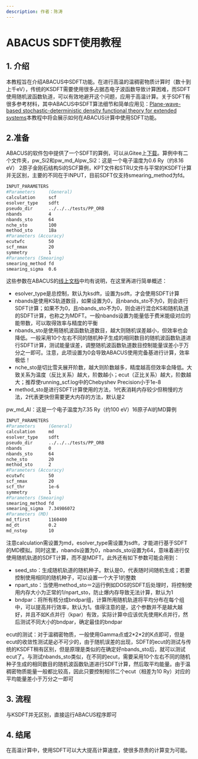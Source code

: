 ```yaml
---
description: 作者：陈涛
---
```


# ABACUS SDFT使用教程

## 1. 介绍

本教程旨在介绍ABACUS中SDFT功能。在进行高温的温稠密物质计算时（数十到上千eV），传统的KSDFT需要使用很多占据态电子波函数导致计算困难，而SDFT使用随机波函数轨道，可以有效地避开这个问题，应用于高温计算。关于SDFT有很多参考材料，其中ABACUS中SDFT算法细节和简单应用见：[Plane-wave-based stochastic-deterministic density functional theory for extended systems](https://doi.org/10.1103/PhysRevB.106.125132)本教程中将会展示如何在ABACUS计算中使用SDFT功能。

## 2.准备

ABACUS的软件包中提供了一个SDFT的算例，可以从Gitee上[下载](https://gitee.com/deepmodeling/abacus-develop/tree/develop/examples/stochastic)。算例中有二个文件夹，pw\_Si2和pw\_md\_Alpw\_Si2：这是一个电子温度为0.6 Ry（约8.16 eV） 2原子金刚石结构Si的SCF算例，KPT文件和STRU文件与平常的KSDFT计算并无区别，主要的不同在于INPUT，目前SDFT仅支持smearing\_method为fd。

```bash
INPUT_PARAMETERS
#Parameters     (General)
calculation     scf
esolver_type    sdft
pseudo_dir      ../../../tests/PP_ORB
nbands          4
nbands_sto      64
nche_sto        100
method_sto      1Ba
#Parameters (Accuracy)
ecutwfc         50
scf_nmax        20
symmetry        1
#Parameters (Smearing)
smearing_method fd
smearing_sigma  0.6
```

这些参数在ABACUS的[线上文档](https://abacus.deepmodeling.com/en/latest/advanced/input\_files/input-main.html#electronic-structure-sdft)中均有说明，在这里再进行简单概述：

* esolver\_type是总控制，默认为ksdft，设置为sdft，才会使用SDFT计算
* nbands是使用KS轨道数目，如果设置为0，且nbands\_sto不为0，则会进行SDFT计算；如果不为0，且nbands\_sto不为0，则会进行混合KS和随机轨道的SDFT计算，也称之为MDFT。一般nbands设置为能量低于费米能级对应的能带数，可以取得效率与精度的平衡
* nbands\_sto是使用随机波函数轨道数目，越大则随机误差越小，但效率也会降低。一般采用10个左右不同的随机种子生成的相同数目的随机波函数轨道进行SDFT计算，测试能量误差，调整随机波函数轨道数目控制能量误差小于万分之一即可。注意，此项设置为0会导致ABACUS使用完备基进行计算，效率极低！
* nche\_sto是切比雪夫展开阶数，越大则阶数越多，精度越高但效率会降低。大致关系为温度（反比关系）越大，阶数越小；ecut（正比关系）越大，阶数越大；推荐使running\_scf.log中的Chebyshev Precision小于1e-8
* method\_sto是进行SDFT计算使用的方法，1代表消耗内存较少但稍慢的方法，2代表更快但需要更大内存的方法，默认是2

pw\_md\_Al：这是一个电子温度为7.35 Ry（约100 eV）16原子Al的MD算例

```bash
INPUT_PARAMETERS
#Parameters     (General)
calculation     md
esolver_type    sdft
pseudo_dir      ../../../tests/PP_ORB
nbands          0
nbands_sto      64
nche_sto        20
method_sto      2
#Parameters (Accuracy)
ecutwfc         50
scf_nmax        20
scf_thr         1e-6
symmetry        1
#Parameters (Smearing)
smearing_method fd
smearing_sigma  7.34986072
#Parameters (MD)
md_tfirst       1160400
md_dt           0.2
md_nstep        10
```

注意calculation需设置为md，esolver\_type需设置为sdft，才能进行基于SDFT的MD模拟。同时这里，nbands设置为0，nbands\_sto设置为64，意味着进行仅使用随机轨道的SDFT计算，而不是MDFT。此外还有如下参数可能会用到：

* seed\_sto：生成随机轨道的随机种子。默认是0，代表随时间随机生成；若要控制使用相同的随机种子，可以设置一个大于1的整数
* npart\_sto：当使用method\_sto＝2运行例如DOS的SDFT后处理时，将控制使用内存大小为正常的1/npart\_sto，防止爆内存导致无法计算，默认为1
* bndpar：将所有核分成bndpar组，计算所用随机轨道将平均分布在每个组中，可以提高并行效率，默认为1。值得注意的是，这个参数并不是越大越好，并且不如K点并行（kpar）有效，实际计算中应该优先使用K点并行，然后测试不同大小的bndpar，确定最佳的bndpar

ecut的测试：对于温稠密物质，一般使用Gamma点或2\*2\*2的K点即可，但是ecut的收敛性测试是必不可少的，由于随机误差的出现，SDFT的ecut的测试与传统的KSDFT稍有区别，但是原理是类似的在确定好nbands\_sto后，就可以测试ecut了。与测试nbands\_sto类似，在不同的ecut，需要采用10个左右不同的随机种子生成的相同数目的随机波函数轨道进行SDFT计算，然后取平均能量。由于温稠密物质能量一般都比较高，因此只要控制相邻二个ecut（相差为10 Ry）对应的平均能量差小于万分之一即可

## 3. 流程

与KSDFT并无区别，直接运行ABACUS程序即可

## 4. 结尾

在高温计算中，使用SDFT可以大大提高计算速度，使很多昂贵的计算变为可能。
